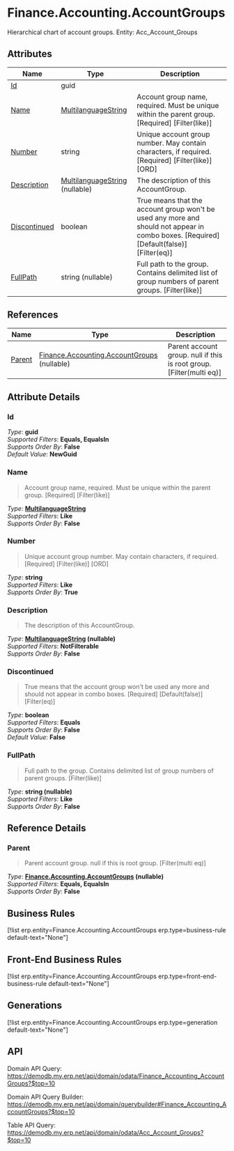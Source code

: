 # Finance.Accounting.AccountGroups

Hierarchical chart of account groups. Entity: Acc_Account_Groups

## Attributes

| Name | Type | Description |
| ---- | ---- | --- |
| [Id](Finance.Accounting.AccountGroups.md#Id) | guid |  
| [Name](Finance.Accounting.AccountGroups.md#Name) | [MultilanguageString](../data-types/MultilanguageString.md) | Account group name, required. Must be unique within the parent group. [Required] [Filter(like)] 
| [Number](Finance.Accounting.AccountGroups.md#Number) | string | Unique account group number. May contain characters, if required. [Required] [Filter(like)] [ORD] 
| [Description](Finance.Accounting.AccountGroups.md#Description) | [MultilanguageString](../data-types/MultilanguageString.md) (nullable) | The description of this AccountGroup. 
| [Discontinued](Finance.Accounting.AccountGroups.md#Discontinued) | boolean | True means that the account group won't be used any more and should not appear in combo boxes. [Required] [Default(false)] [Filter(eq)] 
| [FullPath](Finance.Accounting.AccountGroups.md#FullPath) | string (nullable) | Full path to the group. Contains delimited list of group numbers of parent groups. [Filter(like)] 

## References

| Name | Type | Description |
| ---- | ---- | --- |
| [Parent](Finance.Accounting.AccountGroups.md#Parent) | [Finance.Accounting.AccountGroups](Finance.Accounting.AccountGroups.md) (nullable) | Parent account group. null if this is root group. [Filter(multi eq)] |


## Attribute Details

### Id

_Type_: **guid**  
_Supported Filters_: **Equals, EqualsIn**  
_Supports Order By_: **False**  
_Default Value_: **NewGuid**  

### Name

> Account group name, required. Must be unique within the parent group. [Required] [Filter(like)]

_Type_: **[MultilanguageString](../data-types/MultilanguageString.md)**  
_Supported Filters_: **Like**  
_Supports Order By_: **False**  

### Number

> Unique account group number. May contain characters, if required. [Required] [Filter(like)] [ORD]

_Type_: **string**  
_Supported Filters_: **Like**  
_Supports Order By_: **True**  

### Description

> The description of this AccountGroup.

_Type_: **[MultilanguageString](../data-types/MultilanguageString.md) (nullable)**  
_Supported Filters_: **NotFilterable**  
_Supports Order By_: **False**  

### Discontinued

> True means that the account group won't be used any more and should not appear in combo boxes. [Required] [Default(false)] [Filter(eq)]

_Type_: **boolean**  
_Supported Filters_: **Equals**  
_Supports Order By_: **False**  
_Default Value_: **False**  

### FullPath

> Full path to the group. Contains delimited list of group numbers of parent groups. [Filter(like)]

_Type_: **string (nullable)**  
_Supported Filters_: **Like**  
_Supports Order By_: **False**  


## Reference Details

### Parent

> Parent account group. null if this is root group. [Filter(multi eq)]

_Type_: **[Finance.Accounting.AccountGroups](Finance.Accounting.AccountGroups.md) (nullable)**  
_Supported Filters_: **Equals, EqualsIn**  
_Supports Order By_: **False**  



## Business Rules

[!list erp.entity=Finance.Accounting.AccountGroups erp.type=business-rule default-text="None"]

## Front-End Business Rules

[!list erp.entity=Finance.Accounting.AccountGroups erp.type=front-end-business-rule default-text="None"]

## Generations

[!list erp.entity=Finance.Accounting.AccountGroups erp.type=generation default-text="None"]

## API

Domain API Query:
<https://demodb.my.erp.net/api/domain/odata/Finance_Accounting_AccountGroups?$top=10>

Domain API Query Builder:
<https://demodb.my.erp.net/api/domain/querybuilder#Finance_Accounting_AccountGroups?$top=10>

Table API Query:
<https://demodb.my.erp.net/api/domain/odata/Acc_Account_Groups?$top=10>

